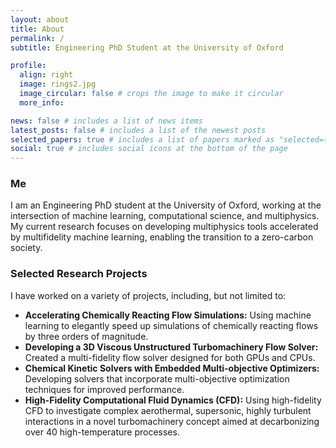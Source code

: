 ```yaml
---
layout: about
title: About
permalink: /
subtitle: Engineering PhD Student at the University of Oxford

profile:
  align: right
  image: rings2.jpg
  image_circular: false # crops the image to make it circular
  more_info:

news: false # includes a list of news items
latest_posts: false # includes a list of the newest posts
selected_papers: true # includes a list of papers marked as "selected={true}"
social: true # includes social icons at the bottom of the page
---
```


### **Me**  
I am an Engineering PhD student at the University of Oxford, working at the intersection of machine learning, computational science, and multiphysics. My current research focuses on developing  multiphysics tools accelerated by multifidelity machine learning, enabling the transition to a zero-carbon society.

### **Selected Research Projects**  
I have worked on a variety of projects, including, but not limited to:

- **Accelerating Chemically Reacting Flow Simulations:** Using machine learning to elegantly speed up simulations of chemically reacting flows by three orders of magnitude.
- **Developing a 3D Viscous Unstructured Turbomachinery Flow Solver:** Created a multi-fidelity flow solver designed for both GPUs and CPUs.
- **Chemical Kinetic Solvers with Embedded Multi-objective Optimizers:** Developing solvers that incorporate multi-objective optimization techniques for improved performance.
- **High-Fidelity Computational Fluid Dynamics (CFD):** Using high-fidelity CFD to investigate complex aerothermal, supersonic, highly turbulent interactions in a novel turbomachinery concept aimed at decarbonizing over 40 high-temperature processes.

<!-- Write your biography here. Tell the world about yourself. Link to your favorite [subreddit](http://reddit.com). You can put a picture in, too. The code is already in, just name your picture `prof_pic.jpg` and put it in the `img/` folder.

Put your address / P.O. box / other info right below your picture. You can also disable any of these elements by editing `profile` property of the YAML header of your `_pages/about.md`. Edit `_bibliography/papers.bib` and Jekyll will render your [publications page](/al-folio/publications/) automatically.

Link to your social media connections, too. This theme is set up to use [Font Awesome icons](https://fontawesome.com/) and [Academicons](https://jpswalsh.github.io/academicons/), like the ones below. Add your Facebook, Twitter, LinkedIn, Google Scholar, or just disable all of them.
 -->